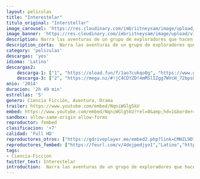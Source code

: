 ```yaml
---
layout: peliculas
title: "Interestelar"
titulo_original: "Interstellar"
image_carousel: 'https://res.cloudinary.com/imbriitneysam/image/upload/v1545347083/inter-poster-min.jpg'
image_banner: 'https://res.cloudinary.com/imbriitneysam/image/upload/v1545347084/inter-banner-min.jpg'
description: Narra las aventuras de un grupo de exploradores que hacen uso de un agujero de gusano recientemente descubierto para superar las limitaciones de los viajes espaciales tripulados y vencer las inmensas distancias que tiene un viaje interestelar.
description_corta:  Narra las aventuras de un grupo de exploradores que hacen uso de un agujero de gusano recientemente descubierto para superar las limitaciones de los viajes espaciales tripulados y vencer las inmensas distancias que tiene un viaje interestelar.
category: 'peliculas'
descargas: 'yes'
idioma: 'Latino'
descargas2:
    descarga-1: ["1", "https://oload.fun/f/1ao7cukqo0g", "https://www.google.com/s2/favicons?domain=openload.co","OpenLoad","https://res.cloudinary.com/imbriitneysam/image/upload/v1541473684/mexico.png", "Latino", "Full HD"]
    descarga-3: ["2", "https://mega.nz/#!jC4CDYZD!4mMSlIZgg7WVcH_72bps83ILxIUZkXUy-6pKIRkQEmc", "https://www.google.com/s2/favicons?domain=mega.nz","Mega","https://res.cloudinary.com/imbriitneysam/image/upload/v1541473684/mexico.png", "Latino", "Full HD"]
anio: '2014'
duracion: '2h 49 min'
estrellas: '5'
genero: Ciencia Ficción, Aventura, Drama
trailer: https://www.youtube.com/embed/NqniWGlg5kU
embed: https://www.youtube.com/embed/NqniWGlg5kU?rel=0&amp;hd=1&border=0&wmode=opaque&enablejsapi=1&modestbranding=1&controls=1&showinfo=1
sandbox: allow-same-origin allow-forms
reproductor: fembed
clasificacion: '+7'
calidad: 'Full HD'
reproductores_otros: ["https://gdriveplayer.me/embed2.php?link=CMHZL9D7MY964qinYtER0AXssz4BX2BMJn3CEwaWs5B0Ov5mI9HngVk%252BsVCBlfn4myqOn6Jb9r6QXUH%252BRFwS5MVamXAh2%252BovDiFsYwoG%252F5YGeE5HIhxONIwNmzAllHzF1cRc68%252FZ1F0EVjE3VSW1Qr8KMpdLslXbw%252F3mChDwPe7J0dnEakZ3cClZjxvRzxjOJX9KkfBxoeN85y%252BNHmZAhm","Latino","https://streampelis.info/public/dist/index.html?id=08f11493a06d0a2737e332ac0d90b618","Latino","https://www.zembed.to/public/dist/asteroid.html?id=c770175c6cf4c72be0eeb2c286b13618&title=Interstellar","Latino","https://movcloud.net/embed/sx-TbecIwDIo","Latino","https://api.cuevana3.io/stream/index.php?file=ek5lbm9xYWNrS0xYMTZLa2xNbkdvY3ZTb3BtZng4TGp6ZFpobGFMUGtOelcwcUZmbWRIVzRkakVuS0JnbEplcG1KUnNZSlRTMGViVTBxZGdsdEhPb3B5N3BYZCsyNnZCc2RxZFlLRFNsUT09","Latino","https://mstream.press/y7iyeg88q9qj","Latino","https://mstream.press/wylpkbg4w4nm","Latino"]
reproductores_fembed: ["https://feurl.com/v/4dojpedjyo1","Latino","https://feurl.com/v/e2nj6a-147d2q73","Latino"]
tags:
- Ciencia-Ficcion
twitter_text: Interestelar
introduction:  Narra las aventuras de un grupo de exploradores que hacen uso de un agujero de gusano recientemente descubierto para superar las limitaciones de los viajes espaciales tripulados y vencer las inmensas distancias que tiene un viaje interestelar.
---
```












